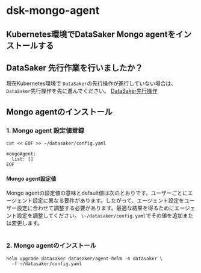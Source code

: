 # dsk-mongo-agent

## Kubernetes環境でDataSaker Mongo agentをインストールする

## DataSaker 先行作業を行いましたか？

現在Kubernetes環境で `DataSaker`の先行操作が進行していない場合は、 `DataSaker`先行操作を先に進んでください。 [DataSaker先行操作](dsk-mongo-agent/ja/$%7BPREPARATION\_MANUAL\_JP%7D/)

## Mongo agentのインストール

### 1. Mongo agent 設定値登録

```shell
cat << EOF >> ~/datasaker/config.yaml

mongoAgent:
  list: []
EOF
```

#### Mongo agent設定値

Mongo agentの設定値の意味とdefault値は次のとおりです。ユーザーごとにエージェント設定に異なる要件があります。したがって、エージェント設定をユーザー設定に合わせて調整する必要があります。最適な結果を得るためにエージェント設定を調整してください。 `\~/datasaker/config.yaml`でその値を追加または変更します。

``` yaml
```

### 2. Mongo agentのインストール

```shell
helm upgrade datasaker datasaker/agent-helm -n datasaker \
  -f ~/datasaker/config.yaml
```
